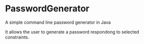# PasswordGenerator
A simple command line password generator in Java

It allows the user to generate a password respondong to selected constraints.
